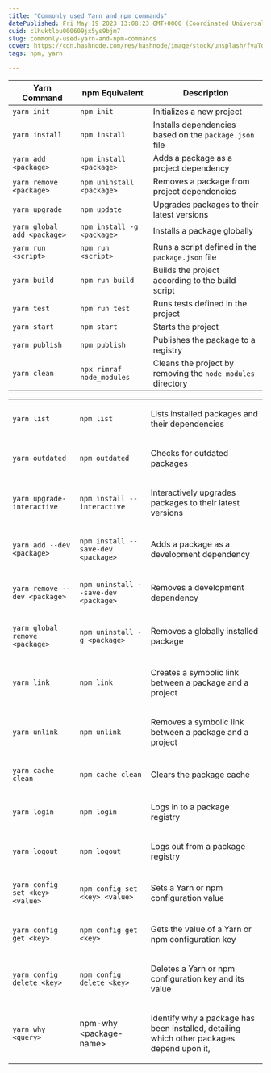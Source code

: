 ```yaml
---
title: "Commonly used Yarn and npm commands"
datePublished: Fri May 19 2023 13:08:23 GMT+0000 (Coordinated Universal Time)
cuid: clhuktlbu000609jx5ys9bjm7
slug: commonly-used-yarn-and-npm-commands
cover: https://cdn.hashnode.com/res/hashnode/image/stock/unsplash/fyaTq-fIlro/upload/17e63e77b8f23c4b9dcfcaed655cb398.jpeg
tags: npm, yarn

---
```


| Yarn Command | npm Equivalent | Description |
| --- | --- | --- |
| `yarn init` | `npm init` | Initializes a new project |
| `yarn install` | `npm install` | Installs dependencies based on the `package.json` file |
| `yarn add <package>` | `npm install <package>` | Adds a package as a project dependency |
| `yarn remove <package>` | `npm uninstall <package>` | Removes a package from project dependencies |
| `yarn upgrade` | `npm update` | Upgrades packages to their latest versions |
| `yarn global add <package>` | `npm install -g <package>` | Installs a package globally |
| `yarn run <script>` | `npm run <script>` | Runs a script defined in the `package.json` file |
| `yarn build` | `npm run build` | Builds the project according to the build script |
| `yarn test` | `npm run test` | Runs tests defined in the project |
| `yarn start` | `npm start` | Starts the project |
| `yarn publish` | `npm publish` | Publishes the package to a registry |
| `yarn clean` | `npx rimraf node_modules` | Cleans the project by removing the `node_modules` directory |

<table><tbody><tr><td colspan="1" rowspan="1"><p><code>yarn list</code></p></td><td colspan="1" rowspan="1" colwidth="304"><p><code>npm list</code></p></td><td colspan="1" rowspan="1" colwidth="242"><p>Lists installed packages and their dependencies</p></td></tr><tr><td colspan="1" rowspan="1"><p><code>yarn outdated</code></p></td><td colspan="1" rowspan="1" colwidth="304"><p><code>npm outdated</code></p></td><td colspan="1" rowspan="1" colwidth="242"><p>Checks for outdated packages</p></td></tr><tr><td colspan="1" rowspan="1"><p><code>yarn upgrade-interactive</code></p></td><td colspan="1" rowspan="1" colwidth="304"><p><code>npm install --interactive</code></p></td><td colspan="1" rowspan="1" colwidth="242"><p>Interactively upgrades packages to their latest versions</p></td></tr><tr><td colspan="1" rowspan="1"><p><code>yarn add --dev &lt;package&gt;</code></p></td><td colspan="1" rowspan="1" colwidth="304"><p><code>npm install --save-dev &lt;package&gt;</code></p></td><td colspan="1" rowspan="1" colwidth="242"><p>Adds a package as a development dependency</p></td></tr><tr><td colspan="1" rowspan="1"><p><code>yarn remove --dev &lt;package&gt;</code></p></td><td colspan="1" rowspan="1" colwidth="304"><p><code>npm uninstall --save-dev &lt;package&gt;</code></p></td><td colspan="1" rowspan="1" colwidth="242"><p>Removes a development dependency</p></td></tr><tr><td colspan="1" rowspan="1"><p><code>yarn global remove &lt;package&gt;</code></p></td><td colspan="1" rowspan="1" colwidth="304"><p><code>npm uninstall -g &lt;package&gt;</code></p></td><td colspan="1" rowspan="1" colwidth="242"><p>Removes a globally installed package</p></td></tr><tr><td colspan="1" rowspan="1"><p><code>yarn link</code></p></td><td colspan="1" rowspan="1" colwidth="304"><p><code>npm link</code></p></td><td colspan="1" rowspan="1" colwidth="242"><p>Creates a symbolic link between a package and a project</p></td></tr><tr><td colspan="1" rowspan="1"><p><code>yarn unlink</code></p></td><td colspan="1" rowspan="1" colwidth="304"><p><code>npm unlink</code></p></td><td colspan="1" rowspan="1" colwidth="242"><p>Removes a symbolic link between a package and a project</p></td></tr><tr><td colspan="1" rowspan="1"><p><code>yarn cache clean</code></p></td><td colspan="1" rowspan="1" colwidth="304"><p><code>npm cache clean</code></p></td><td colspan="1" rowspan="1" colwidth="242"><p>Clears the package cache</p></td></tr><tr><td colspan="1" rowspan="1"><p><code>yarn login</code></p></td><td colspan="1" rowspan="1" colwidth="304"><p><code>npm login</code></p></td><td colspan="1" rowspan="1" colwidth="242"><p>Logs in to a package registry</p></td></tr><tr><td colspan="1" rowspan="1"><p><code>yarn logout</code></p></td><td colspan="1" rowspan="1" colwidth="304"><p><code>npm logout</code></p></td><td colspan="1" rowspan="1" colwidth="242"><p>Logs out from a package registry</p></td></tr><tr><td colspan="1" rowspan="1"><p><code>yarn config set &lt;key&gt; &lt;value&gt;</code></p></td><td colspan="1" rowspan="1" colwidth="304"><p><code>npm config set &lt;key&gt; &lt;value&gt;</code></p></td><td colspan="1" rowspan="1" colwidth="242"><p>Sets a Yarn or npm configuration value</p></td></tr><tr><td colspan="1" rowspan="1"><p><code>yarn config get &lt;key&gt;</code></p></td><td colspan="1" rowspan="1" colwidth="304"><p><code>npm config get &lt;key&gt;</code></p></td><td colspan="1" rowspan="1" colwidth="242"><p>Gets the value of a Yarn or npm configuration key</p></td></tr><tr><td colspan="1" rowspan="1"><p><code>yarn config delete &lt;key&gt;</code></p></td><td colspan="1" rowspan="1" colwidth="304"><p><code>npm config delete &lt;key&gt;</code></p></td><td colspan="1" rowspan="1" colwidth="242"><p>Deletes a Yarn or npm configuration key and its value</p></td></tr><tr><td colspan="1" rowspan="1"><p><code>yarn why &lt;query&gt;</code></p></td><td colspan="1" rowspan="1" colwidth="304"><p>npm-why &lt;package-name&gt;</p></td><td colspan="1" rowspan="1" colwidth="242"><p>Identify why a package has been installed, detailing which other packages depend upon it,</p></td></tr></tbody></table>
